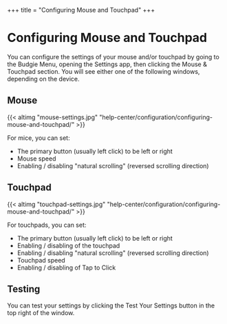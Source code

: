 +++
title = "Configuring Mouse and Touchpad"
+++
# Configuring Mouse and Touchpad

You can configure the settings of your mouse and/or touchpad by going to the Budgie Menu, opening the Settings app, then clicking the Mouse & Touchpad section. You will see either one of the following windows, depending on the device.

## Mouse

{{< altimg "mouse-settings.jpg" "help-center/configuration/configuring-mouse-and-touchpad/" >}}

For mice, you can set:

- The primary button (usually left click) to be left or right
- Mouse speed
- Enabling / disabling "natural scrolling" (reversed scrolling direction)

## Touchpad

{{< altimg "touchpad-settings.jpg" "help-center/configuration/configuring-mouse-and-touchpad/" >}}

For touchpads, you can set:

- The primary button (usually left click) to be left or right
- Enabling / disabling of the touchpad
- Enabling / disabling "natural scrolling" (reversed scrolling direction)
- Touchpad speed
- Enabling / disabling of Tap to Click

## Testing

You can test your settings by clicking the Test Your Settings button in the top right of the window.
